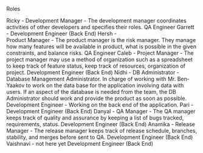 Roles

Ricky - 
  Development Manager - The development manager coordinates activities of other developers and specifies their roles.
  QA Engineer
Garrett - 
  Development Engineer (Back End)
Hersh -  
  Product Manager - The product manager is the risk manager. They manage how many features will be available in product, what is possible in the given constraints, and balance risks.
  QA Engineer
Caleb - 
  Project Manager - The project manager may use a method of organization such as a spreadsheet to keep track of feature status, keep track of resources, organization of project.
  Development Engineer (Back End)
Nidhi - 
  DB Administrator - Database Management Administrator. In charge of working with Mr. Ben-Yaakov to work on the data base for the application involving data with users. If an aspect of the database is needed from the team, the DB Administrator should work and provide the product as soon as possible.
  Development Engineer - Working on the back end of the application.
Pari - 
  Development Engineer (Back End)
Danyal - 
  QA Manager - The QA manager keeps track of quality and assurance by keeping a list of bugs tracked, requirements, status.
  Development Engineer (Back End)
Anamika - 
  Release Manager - The release manager keeps track of release schedule, branches, stability, and merges before sent to QA.
  Development Engineer (Back End)
Vaishnavi - not here yet
  Development Engineer (Back End)
